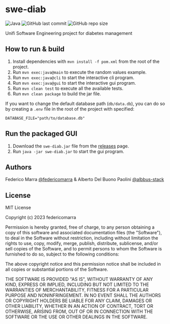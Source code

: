 # swe-diab

![Java](https://img.shields.io/badge/Java-11.0-ED8B00?style=for-the-badge&logo=openjdk&logoColor=white)
![GitHub last commit](https://img.shields.io/github/last-commit/federicomarra/swe-diab?style=for-the-badge)
![GitHub repo size](https://img.shields.io/github/repo-size/federicomarra/swe-diab?style=for-the-badge)

Unifi Software Engineering project for diabetes management

## How to run & build

1. Install dependencies with `mvn install -f pom.xml` from the root of the project.
1. Run `mvn exec:java@main` to execute the random values example.
1. Run `mvn exec:java@cli` to start the interactive cli program.
1. Run `mvn exec:java@gui` to start the interactive gui program.
1. Run `mvn clean test` to execute all the available tests.
1. Run `mvn clean package` to build the jar file.

If you want to change the default database path (`db/data.db`), you can do so by creating a `.env` file in the root of the project with specified:

```env
DATABASE_FILE="path/to/database.db"
```

## Run the packaged GUI

1. Download the `swe-diab.jar` file from the [releases](<https://github.com/federicomarra/swe-diab/releases>) page.
1. Run `java -jar swe-diab.jar` to start the gui program.

## Authors

Federico Marra [@federicomarra](https://github.com/federicomarra) & Alberto Del Buono Paolini [@albbus-stack](https://github.com/albbus-stack)

## License

MIT License

Copyright (c) 2023 federicomarra

Permission is hereby granted, free of charge, to any person obtaining a copy
of this software and associated documentation files (the "Software"), to deal
in the Software without restriction, including without limitation the rights
to use, copy, modify, merge, publish, distribute, sublicense, and/or sell
copies of the Software, and to permit persons to whom the Software is
furnished to do so, subject to the following conditions:

The above copyright notice and this permission notice shall be included in all
copies or substantial portions of the Software.

THE SOFTWARE IS PROVIDED "AS IS", WITHOUT WARRANTY OF ANY KIND, EXPRESS OR
IMPLIED, INCLUDING BUT NOT LIMITED TO THE WARRANTIES OF MERCHANTABILITY,
FITNESS FOR A PARTICULAR PURPOSE AND NONINFRINGEMENT. IN NO EVENT SHALL THE
AUTHORS OR COPYRIGHT HOLDERS BE LIABLE FOR ANY CLAIM, DAMAGES OR OTHER
LIABILITY, WHETHER IN AN ACTION OF CONTRACT, TORT OR OTHERWISE, ARISING FROM,
OUT OF OR IN CONNECTION WITH THE SOFTWARE OR THE USE OR OTHER DEALINGS IN THE
SOFTWARE.
